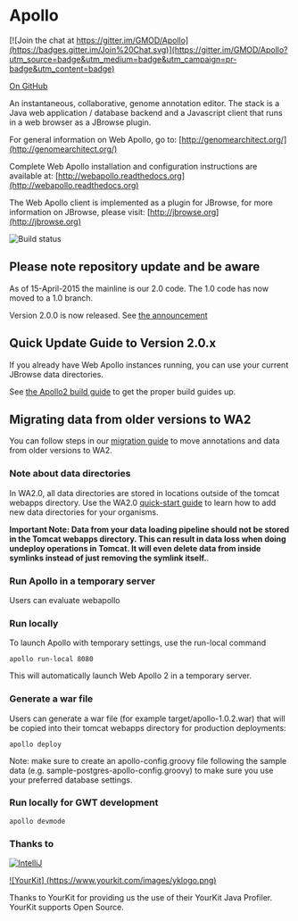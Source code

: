 Apollo
======

[![Join the chat at https://gitter.im/GMOD/Apollo](https://badges.gitter.im/Join%20Chat.svg)](https://gitter.im/GMOD/Apollo?utm_source=badge&utm_medium=badge&utm_campaign=pr-badge&utm_content=badge)

<a href="https://github.com/GMOD/Apollo/blob/master/README.md">On GitHub</a>

An instantaneous, collaborative, genome annotation editor.  The stack is a Java web application / database backend and a Javascript client that runs in a web browser as a JBrowse plugin.  

For general information on Web Apollo, go to: 
[http://genomearchitect.org/](http://genomearchitect.org/)

Complete Web Apollo installation and configuration instructions are available at:
[http://webapollo.readthedocs.org](http://webapollo.readthedocs.org)

The Web Apollo client is implemented as a plugin for JBrowse, for more information on JBrowse, please visit:
[http://jbrowse.org](http://jbrowse.org)

![Build status](https://travis-ci.org/GMOD/Apollo.svg?branch=master)

## Please note repository update and be aware
As of 15-April-2015 the mainline is our 2.0 code. The 1.0 code has now moved to a 1.0 branch.

Version 2.0.0 is now released. See [the announcement](http://genomearchitect.org/Apollo2_first_release)

## Quick Update Guide to Version 2.0.x 

If you already have Web Apollo instances running, you can use your current JBrowse data directories.  

See [the Apollo2 build guide](docs/Apollo2Build.md) to get the proper build guides up.

## Migrating data from older versions to WA2

You can follow steps in our [migration guide](docs/Migration.md) to move annotations and data from older versions to WA2.

### Note about data directories

In WA2.0, all data directories are stored in locations outside of the tomcat webapps directory. Use the WA2.0 [quick-start guide](docs/Apollo2Build.md) to learn how to add new data directories for your organisms.


**Important Note: Data from your data loading pipeline should not be stored in the Tomcat webapps directory. This can result in data loss when doing undeploy operations in Tomcat. It will even delete data from inside symlinks instead of just removing the symlink itself.**.

### Run Apollo in a temporary server

Users can evaluate webapollo


### Run locally 

To launch Apollo with temporary settings, use the run-local command
 
    apollo run-local 8080
    
This will automatically launch Web Apollo 2 in a temporary server.


### Generate a war file

Users can generate a war file (for example target/apollo-1.0.2.war) that will be copied into their tomcat webapps directory for production deployments:

    apollo deploy 

Note: make sure to create an apollo-config.groovy file following the sample data (e.g. sample-postgres-apollo-config.groovy) to make sure you use your preferred database settings.


### Run locally for GWT development

    apollo devmode 
   

### Thanks to
[![IntelliJ](https://lh6.googleusercontent.com/--QIIJfKrjSk/UJJ6X-UohII/AAAAAAAAAVM/cOW7EjnH778/s800/banner_IDEA.png)](http://www.jetbrains.com/idea/index.html)

[![YourKit] (https://www.yourkit.com/images/yklogo.png)](https://www.yourkit.com/) 


Thanks to YourKit for providing us the use of their YourKit Java Profiler.  YourKit supports Open Source.
